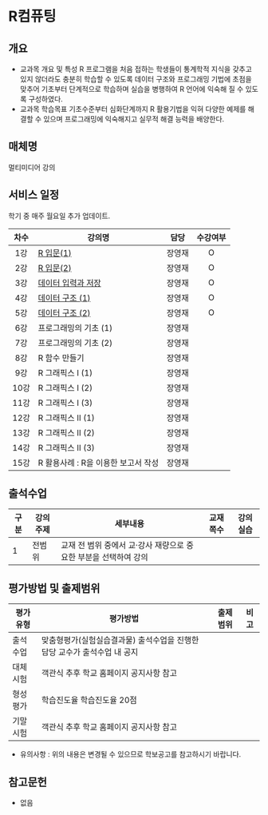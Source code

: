 # R컴퓨팅

## 개요
 - 교과목 개요 및 특성
    R 프로그램을 처음 접하는 학생들이 통계학적 지식을 갖추고 있지 않더라도 충분히 학습할 수 있도록 데이터 구조와 프로그래밍 기법에 초점을 맞추어 기초부터 단계적으로 학습하며 실습을 병행하여 R 언어에 익숙해 질 수 있도록 구성하였다.
- 교과목 학습목표
    기초수준부터 심화단계까지 R 활용기법을 익혀 다양한 예제를 해결할 수 있으며 프로그래밍에 익숙해지고 실무적 해결 능력을 배양한다.

## 매체명
  멀티미디어 강의

## 서비스 일정
  학기 중 매주 월요일 추가 업데이트.

| 차수  | 강의명                                                    |  담당  | 수강여부 |
| :---: | --------------------------------------------------------- | :----: | :------: |
|  1강  | [R 입문(1)](./contents/01_R입문(1).md)                    | 장영재 |    O     |
|  2강  | [R 입문(2)](./contents/02_R입문(2).md)                    | 장영재 |    O     |
|  3강  | [데이터 입력과 저장](./contents/03_데이터_입력과_저장.md) | 장영재 |    O     |
|  4강  | [데이터 구조 (1)](./contents/04_데이터_구조(1).md)        | 장영재 |    O     |
|  5강  | [데이터 구조 (2)](./contents/05_데이터_구조(2).md)        | 장영재 |    O     |
|  6강  | 프로그래밍의 기초 (1)                                     | 장영재 |          |
|  7강  | 프로그래밍의 기초 (2)                                     | 장영재 |          |
|  8강  | R 함수 만들기                                             | 장영재 |          |
|  9강  | R 그래픽스 I (1)                                          | 장영재 |          |
| 10강  | R 그래픽스 I (2)                                          | 장영재 |          |
| 11강  | R 그래픽스 I (3)                                          | 장영재 |          |
| 12강  | R 그래픽스 II (1)                                         | 장영재 |          |
| 13강  | R 그래픽스 II (2)                                         | 장영재 |          |
| 14강  | R 그래픽스 II (3)                                         | 장영재 |          |
| 15강  | R 활용사례 : R을 이용한 보고서 작성                       | 장영재 |          |

## 출석수업
| 구분 | 강의주제 | 세부내용                                                         | 교재쪽수 | 강의실습 |
| ---- | -------- | ---------------------------------------------------------------- | -------- | -------- |
| 1    | 전범위   | 교재 전 범위 중에서 교·강사 재량으로 중요한 부분을 선택하여 강의 |          |          |

## 평가방법 및 출제범위
| 평가유형 | 평가방법                                                                   | 출제범위 | 비고 |
| -------- | -------------------------------------------------------------------------- | -------- | ---- |
| 출석수업 | 맞춤형평가(실험실습결과물) 	출석수업을 진행한 담당 교수가 출석수업 내 공지 |          |      |
| 대체시험 | 객관식	추후 학교 홈페이지 공지사항 참고                                    |          |      |
| 형성평가 | 학습진도율	학습진도율 20점                                                 |          |      |
| 기말시험 | 객관식 	추후 학교 홈페이지 공지사항 참고                                   |          |      |

* 유의사항 : 위의 내용은 변경될 수 있으므로 학보공고를 참고하시기 바랍니다.

## 참고문헌
- 없음